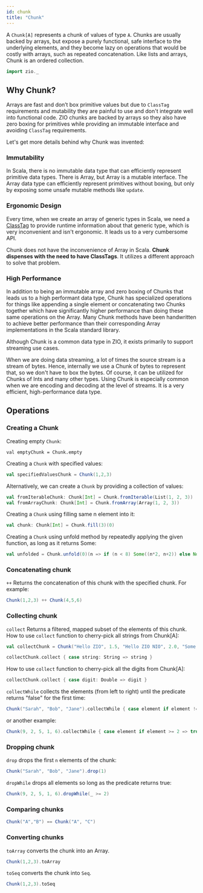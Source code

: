 ```yaml
---
id: chunk
title: "Chunk"
---
```

A `Chunk[A]` represents a chunk of values of type `A`. Chunks are usually backed by arrays, but expose a purely functional, safe interface to the underlying elements, and they become lazy on operations that would be costly with arrays, such as repeated concatenation. Like lists and arrays, Chunk is an ordered collection. 

```scala mdoc:invisible
import zio._
```

## Why Chunk?
Arrays are fast and don’t box primitive values but due to `ClassTag` requirements and mutability they are painful to use and don't integrate well into functional code. ZIO chunks are backed by arrays so they also have zero boxing for primitives while providing an immutable interface and avoiding `ClassTag` requirements.

Let's get more details behind why Chunk was invented:

### Immutability
In Scala, there is no immutable data type that can efficiently represent primitive data types. There is Array, but Array is a mutable interface. The Array data type can efficiently represent primitives without boxing, but only by exposing some unsafe mutable methods like `update`.

### Ergonomic Design
Every time, when we create an array of generic types in Scala, we need a [ClassTag](https://www.scala-lang.org/api/current/scala/reflect/ClassTag.html) to provide runtime information about that generic type, which is very inconvenient and isn't ergonomic. It leads us to a very cumbersome API.

Chunk does not have the inconvenience of Array in Scala. **Chunk dispenses with the need to have ClassTags**. It utilizes a different approach to solve that problem. 

### High Performance
In addition to being an immutable array and zero boxing of Chunks that leads us to a high performant data type, Chunk has specialized operations for things like appending a single element or concatenating two Chunks together which have significantly higher performance than doing these same operations on the Array. Many Chunk methods have been handwritten to achieve better performance than their corresponding Array implementations in the Scala standard library.

Although Chunk is a common data type in ZIO, it exists primarily to support streaming use cases. 

When we are doing data streaming, a lot of times the source stream is a stream of bytes. Hence, internally we use a Chunk of bytes to represent that, so we don't have to box the bytes. Of course, it can be utilized for Chunks of Ints and many other types. Using Chunk is especially common when we are encoding and decoding at the level of streams. It is a very efficient, high-performance data type. 

## Operations

### Creating a Chunk

Creating empty `Chunk`:
```
val emptyChunk = Chunk.empty
```

Creating a `Chunk` with specified values:
```scala mdoc
val specifiedValuesChunk = Chunk(1,2,3)
```

Alternatively, we can create a `Chunk` by providing a collection of values:
```scala mdoc
val fromIterableChunk: Chunk[Int] = Chunk.fromIterable(List(1, 2, 3))
val fromArrayChunk: Chunk[Int] = Chunk.fromArray(Array(1, 2, 3))
```

Creating a `Chunk` using filling same n element into it:
```scala mdoc
val chunk: Chunk[Int] = Chunk.fill(3)(0)
```

Creating a `Chunk` using unfold method by repeatedly applying the given function, as long as it returns Some:
```scala mdoc
val unfolded = Chunk.unfold(0)(n => if (n < 8) Some((n*2, n+2)) else None)
```

### Concatenating chunk

`++` Returns the concatenation of this chunk with the specified chunk. For example:

```scala mdoc
Chunk(1,2,3) ++ Chunk(4,5,6)
```

### Collecting chunk

`collect` Returns a filtered, mapped subset of the elements of this chunk.
How to use `collect` function to cherry-pick all strings from Chunk[A]:

```scala mdoc
val collectChunk = Chunk("Hello ZIO", 1.5, "Hello ZIO NIO", 2.0, "Some string", 2.5)

collectChunk.collect { case string: String => string }
```
How to use `collect` function to cherry-pick all the digits from Chunk[A]:

```scala mdoc
collectChunk.collect { case digit: Double => digit }
```

`collectWhile` collects the elements (from left to right) until the predicate returns "false" for the first time:

```scala mdoc
Chunk("Sarah", "Bob", "Jane").collectWhile { case element if element != "Bob" => true }
```
or another example:

```scala mdoc
Chunk(9, 2, 5, 1, 6).collectWhile { case element if element >= 2 => true }
```
### Dropping chunk

`drop` drops the first `n` elements of the chunk:

```scala mdoc
Chunk("Sarah", "Bob", "Jane").drop(1)
```

`dropWhile` drops all elements so long as the predicate returns true:

```scala mdoc
Chunk(9, 2, 5, 1, 6).dropWhile(_ >= 2)
```

### Comparing chunks

```scala mdoc
Chunk("A","B") == Chunk("A", "C")
```

### Converting chunks

`toArray` converts the chunk into an Array.

```scala mdoc:silent
Chunk(1,2,3).toArray
```

`toSeq` converts the chunk into `Seq`.

``` scala mdoc
Chunk(1,2,3).toSeq
```
 
